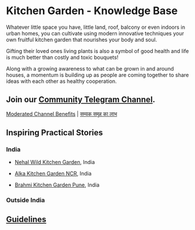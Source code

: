 # Kitchen Garden - Knowledge Base 

Whatever little space you have, little land, roof, balcony or even indoors in urban homes,  you can cultivate using modern innovative techniques your own fruitful kitchen garden that nourishes your body and soul.

Gifting their loved ones living plants is also a symbol of good health and life is much better than costly and toxic bouquets!

Along with a growing awareness to what can be grown in and around houses, a momentum is building up as people are coming together to share ideas with each other as healthy cooperation.

## Join our [Community Telegram Channel](https://t.me/kitchengardencommunity). 

[Moderated Channel Benefits](moderated-channel-benefits.md) | [सम्यक समूह का लाभ](सम्यक-समूह-का-लाभ.md)

## Inspiring Practical Stories 

### India 

- [Nehal Wild Kitchen Garden](https://nehalsin.github.io/nehal-wild-kitchen-garden/), India

- [Alka Kitchen Garden NCR](https://nehalsin.github.io/alka-kitchen-garden-ncr/), India

- [Brahmi Kitchen Garden Pune](https://nehalsin.github.io/brahmi-kitchen-garden-pune/), India 

### Outside India

## [Guidelines](https://nehalsin.github.io/guidelines/)
